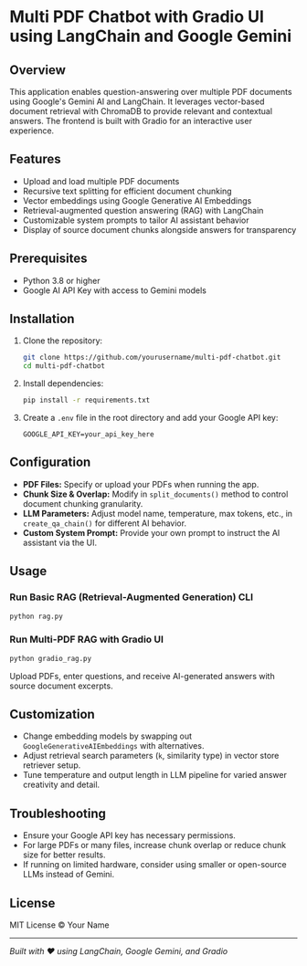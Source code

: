 # Multi PDF Chatbot with Gradio UI using LangChain and Google Gemini

## Overview
This application enables question-answering over multiple PDF documents using Google's Gemini AI and LangChain. It leverages vector-based document retrieval with ChromaDB to provide relevant and contextual answers. The frontend is built with Gradio for an interactive user experience.

## Features
- Upload and load multiple PDF documents
- Recursive text splitting for efficient document chunking
- Vector embeddings using Google Generative AI Embeddings
- Retrieval-augmented question answering (RAG) with LangChain
- Customizable system prompts to tailor AI assistant behavior
- Display of source document chunks alongside answers for transparency

## Prerequisites
- Python 3.8 or higher
- Google AI API Key with access to Gemini models

## Installation

1. Clone the repository:
   ```bash
   git clone https://github.com/yourusername/multi-pdf-chatbot.git
   cd multi-pdf-chatbot
   ```

2. Install dependencies:
   ```bash
   pip install -r requirements.txt
   ```

3. Create a `.env` file in the root directory and add your Google API key:
   ```env
   GOOGLE_API_KEY=your_api_key_here
   ```

## Configuration

- **PDF Files:** Specify or upload your PDFs when running the app.
- **Chunk Size & Overlap:** Modify in `split_documents()` method to control document chunking granularity.
- **LLM Parameters:** Adjust model name, temperature, max tokens, etc., in `create_qa_chain()` for different AI behavior.
- **Custom System Prompt:** Provide your own prompt to instruct the AI assistant via the UI.

## Usage

### Run Basic RAG (Retrieval-Augmented Generation) CLI
```bash
python rag.py
```

### Run Multi-PDF RAG with Gradio UI
```bash
python gradio_rag.py
```

Upload PDFs, enter questions, and receive AI-generated answers with source document excerpts.

## Customization

- Change embedding models by swapping out `GoogleGenerativeAIEmbeddings` with alternatives.
- Adjust retrieval search parameters (`k`, similarity type) in vector store retriever setup.
- Tune temperature and output length in LLM pipeline for varied answer creativity and detail.

## Troubleshooting

- Ensure your Google API key has necessary permissions.
- For large PDFs or many files, increase chunk overlap or reduce chunk size for better results.
- If running on limited hardware, consider using smaller or open-source LLMs instead of Gemini.

## License

MIT License © Your Name

---

*Built with ❤️ using LangChain, Google Gemini, and Gradio*